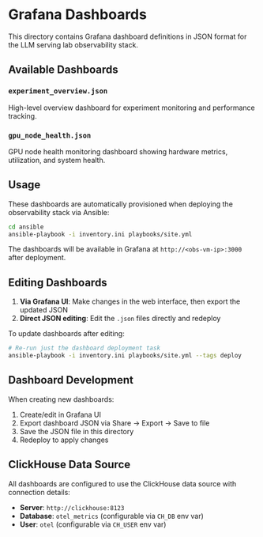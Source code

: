 # Grafana Dashboards

This directory contains Grafana dashboard definitions in JSON format for the LLM serving lab observability stack.

## Available Dashboards

### `experiment_overview.json`

High-level overview dashboard for experiment monitoring and performance tracking.

### `gpu_node_health.json`

GPU node health monitoring dashboard showing hardware metrics, utilization, and system health.

## Usage

These dashboards are automatically provisioned when deploying the observability stack via Ansible:

```bash
cd ansible
ansible-playbook -i inventory.ini playbooks/site.yml
```

The dashboards will be available in Grafana at `http://<obs-vm-ip>:3000` after deployment.

## Editing Dashboards

1. **Via Grafana UI**: Make changes in the web interface, then export the updated JSON
2. **Direct JSON editing**: Edit the `.json` files directly and redeploy

To update dashboards after editing:

```bash
# Re-run just the dashboard deployment task
ansible-playbook -i inventory.ini playbooks/site.yml --tags deploy
```

## Dashboard Development

When creating new dashboards:

1. Create/edit in Grafana UI
2. Export dashboard JSON via Share → Export → Save to file
3. Save the JSON file in this directory
4. Redeploy to apply changes

## ClickHouse Data Source

All dashboards are configured to use the ClickHouse data source with connection details:

- **Server**: `http://clickhouse:8123`
- **Database**: `otel_metrics` (configurable via `CH_DB` env var)
- **User**: `otel` (configurable via `CH_USER` env var)
